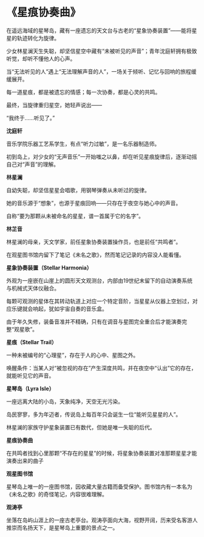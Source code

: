 # 《星痕协奏曲》

在遥远海域的星琴岛，藏有一座遗忘的天文台与古老的“星象协奏装置”——能将星星的轨迹转化为旋律。

少女林星澜天生失聪，却坚信星空中藏有“未被听见的声音”；青年沈庭轩拥有极致听觉，却听不懂他人的心声。

当“无法听见的人”遇上“无法理解声音的人”，一场关于倾听、记忆与回响的旅程缓缓展开。

每一道星痕，都是被遗忘的情感；每一次协奏，都是心灵的共鸣。

最终，当旋律重归星空，她轻声说出——

“我终于……听见了。”

**沈庭轩**

音乐学院乐器工艺系学生，有点“听力过敏”，是一名乐器制造师。

初到岛上，对少女的“无声音乐”一开始嗤之以鼻，却在听见星痕旋律后，逐渐动摇自己对“声音”的理解。

**林星澜**

自幼失聪，却坚信星星会唱歌，用钢琴弹奏从未听过的旋律。

她的音乐源于“想象”，也源于星痕回响——只存在于夜空与她心中的声音。

自称“要为那颗从未被命名的星星，谱一首属于它的名字”。

**林芷音**

林星澜的母亲，天文学家，前任星象协奏装置操作员，也是前任“共鸣者”。

在观星图书馆内留下了笔记《未名之歌》，然而笔记记录的内容没人能看懂。

**星象协奏装置（Stellar Harmonia）**
 
外观为一座嵌在山崖上的圆形天文观测台，内部由19世纪末留下的自动演奏系统与机械式天体仪融合。

每颗可观测的星体在其转动轨道上对应一个特定音阶，当星星从仪器上空划过，对应乐键就会响起，犹如宇宙自奏的音乐盒。

由于年久失修，装备音准并不精确，只有在调音与星图完全重合后才能演奏完整“观星歌”。

**星痕（Stellar Trail）**
 
一种未被编号的“心理星”，存在于人的心中、星图之外。

唤醒条件：当某人对“被忽视的存在”产生深度共鸣，并在夜空中“认出”它的存在，就能听见它的声音。

**星琴岛（Lyra Isle）**

一座远离大陆的小岛，天象纯净，天空无光污染。

岛民寥寥，多为年迈者，传说岛上每百年只会诞生一位“能听见星星的人”。

林星澜的家族守护星象装置已有数代，但她是唯一失聪的后代。

**星痕协奏曲**

在共鸣者找到心里那颗“不存在的星星”的时候，将星象协奏装置对准那颗星星才能演奏出来的曲子

**观星图书馆**

星琴岛上唯一的一座图书馆，因收藏大量古籍而备受保护。图书馆内有一本名为《未名之歌》的奇怪笔记，内容很难理解。

**观涛亭**

坐落在岛屿山涯上的一座古老亭台。观涛亭面向大海，视野开阔，历来受名客游人推崇而名扬天下，是星琴岛上重要的景点之一。
